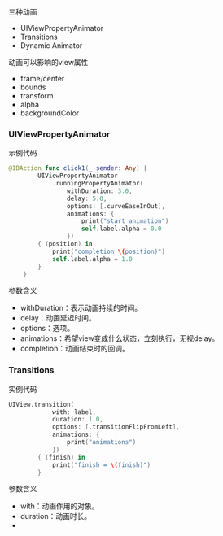 三种动画
- UIViewPropertyAnimator
- Transitions
- Dynamic Animator

动画可以影响的view属性
- frame/center
- bounds
- transform
- alpha
- backgroundColor

### UIViewPropertyAnimator
示例代码
```swift
@IBAction func click1(_ sender: Any) {
        UIViewPropertyAnimator
            .runningPropertyAnimator(
                withDuration: 3.0,
                delay: 5.0,
                options: [.curveEaseInOut],
                animations: {
                    print("start animation")
                    self.label.alpha = 0.0
                })
        { (position) in
            print("completion \(position)")
            self.label.alpha = 1.0
        }
    }
```
参数含义
- withDuration：表示动画持续的时间。
- delay：动画延迟时间。
- options：选项。
- animations：希望view变成什么状态，立刻执行，无视delay。
- completion：动画结束时的回调。

### Transitions
实例代码
```swift
UIView.transition(
            with: label,
            duration: 1.0,
            options: [.transitionFlipFromLeft],
            animations: {
                print("animations")
            })
        { (finish) in
            print("finish = \(finish)")
        }
```



参数含义
- with：动画作用的对象。
- duration：动画时长。
- 
